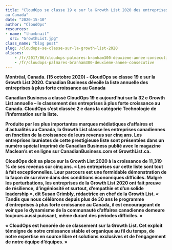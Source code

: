 ```yaml
---
title: "CloudOps se classe 19 e sur la Growth List 2020 des entreprises à plus forte croissance
au Canada"
date: "2020-15-10"
author: "CloudOps"
resources:
- name: "thumbnail"
  src: "GrowthList.jpg"
class_name: "blog post"
slug: /cloudops-se-classe-sur-la-growth-list-2020
aliases:
    - /fr/2017/06/cloudops-palmares-branham300-deuxieme-annee-consecutive/
    - /fr/cloudops-palmares-branham300-deuxieme-annee-consecutive
---
```


<p><b>Montréal, Canada. (15 octobre 2020)<b> - CloudOps se classe 19 e sur la Growth List 2020. Canadian Business dévoile la liste annuelle des entreprises à plus forte croissance au Canada</p>

<p>Canadian Business a classé CloudOps 19 e aujourd’hui sur la 32 e Growth List annuelle – le classement des entreprises à plus forte croissance au Canada. CloudOps s’est classée 2 e dans la catégorie Technologie de l’information sur la liste.</p>

<p>Produite par les plus importantes marques médiatiques d’affaires et d’actualités au Canada, la Growth List classe les entreprises canadiennes en fonction de la croissance de leurs revenus sur cinq ans. Les entreprises lauréates de cette prestigieuse liste sont présentées dans un numéro spécial imprimé de Canadian Business publié avec le magazine Maclean’s et en ligne sur CanadianBusiness.com et GrowthList.ca.</p>

<p>CloudOps doit sa place sur la Growth List 2020 à la croissance de 11,319 % de ses revenus sur cinq ans. « Les entreprises sur cette liste sont tout à fait exceptionnelles. Leur parcours est une formidable démonstration de la façon de survivre dans des conditions économiques difficiles. Malgré les perturbations, les entreprises de la Growth List 2020 ont fait preuve de résilience, d’ingéniosité et surtout, d’empathie et d’un solide leadership », dit Susan Grimbly, rédactrice en chef de la Growth List. « Tandis que nous célébrons depuis plus de 30 ans le programme d’entreprises à plus forte croissance au Canada, il est encourageant de voir que le dynamisme de la communauté d’affaires canadienne demeure toujours aussi puissant, même durant des périodes difficiles. » </p>

<p>« CloudOps est honorée de ce classement sur la Growth List. Cet exploit témoigne de notre croissance stable et organique au fil du temps, de notre expertise en source libre et solutions exclusives et de l’engagement de notre équipe d’équipes. » </p>
